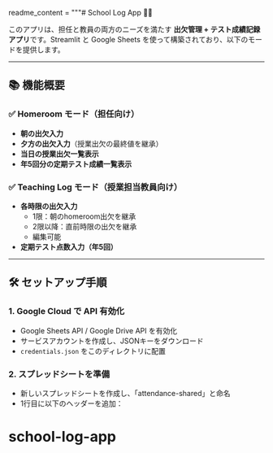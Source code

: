 readme_content = """# School Log App 🏫📒

このアプリは、担任と教員の両方のニーズを満たす **出欠管理 + テスト成績記録アプリ**です。Streamlit と Google Sheets を使って構築されており、以下のモードを提供します。

---

## 📚 機能概要

### ✅ Homeroom モード（担任向け）
- **朝の出欠入力**
- **夕方の出欠入力**（授業出欠の最終値を継承）
- **当日の授業出欠一覧表示**
- **年5回分の定期テスト成績一覧表示**

### ✅ Teaching Log モード（授業担当教員向け）
- **各時限の出欠入力**
    - 1限：朝のhomeroom出欠を継承
    - 2限以降：直前時限の出欠を継承
    - 編集可能
- **定期テスト点数入力（年5回）**

---

## 🛠 セットアップ手順

### 1. Google Cloud で API 有効化
- Google Sheets API / Google Drive API を有効化
- サービスアカウントを作成し、JSONキーをダウンロード
- `credentials.json` をこのディレクトリに配置

### 2. スプレッドシートを準備
- 新しいスプレッドシートを作成し、「attendance-shared」と命名
- 1行目に以下のヘッダーを追加：

# school-log-app
